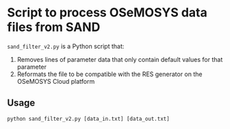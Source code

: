 # Script to process OSeMOSYS data files from SAND

`sand_filter_v2.py` is a Python script that:
1. Removes lines of parameter data that only contain default values for that parameter
2. Reformats the file to be compatible with the RES generator on the OSeMOSYS Cloud platform

## Usage
`python sand_filter_v2.py [data_in.txt] [data_out.txt]`
